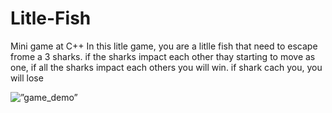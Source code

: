 # Litle-Fish
Mini game at C++
In this litle game, you are a litlle fish that need to escape frome a 3 sharks.
if the sharks impact each other thay starting to move as one, if all the sharks impact each others you will win.
if shark cach you, you will lose

<img src=”game_demo.gif” alt=”game_demo”></img>


